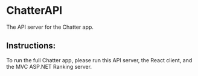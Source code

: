 # ChatterAPI

The API server for the Chatter app.

## Instructions:
To run the full Chatter app, please run this API server, the React client, and the MVC ASP.NET Ranking server.
